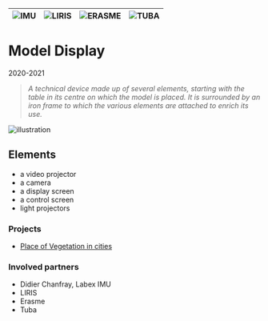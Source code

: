 |![IMU](/partners/LabexIMU_100.png)|![LIRIS](/partners/logo_liris_100.png)|![ERASME](/partners/Erasme_100.jpg)|![TUBA](/partners/Tuba_100.jpg)|
|---|---|---|---|

# Model Display
2020-2021

>*A technical device made up of several elements, starting with the table in its centre on which the model is placed. It is surrounded by an iron frame to which the various elements are attached to enrich its use.*

![illustration](/PartDieuModel/erasme-imu.png)



## Elements
* a video projector
* a camera
* a display screen
* a control screen
* light projectors



### Projects
* [Place of Vegetation in cities](/projects/project_Place-Vegetation-cities)

### Involved partners
* Didier Chanfray, Labex IMU
* LIRIS
* Erasme
* Tuba
